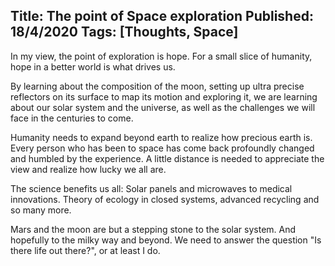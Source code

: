 Title: The point of Space exploration
Published: 18/4/2020
Tags: [Thoughts, Space] 
---

In my view, the point of exploration is hope. For a small slice of humanity, hope in a better world is what drives us. 

By learning about the composition of the moon, setting up ultra precise reflectors on its surface to map its motion and exploring it, we are learning about our solar system and the universe, as well as the challenges we will face in the centuries to come.

Humanity needs to expand beyond earth to realize how precious earth is. Every person who has been to space has come back profoundly changed and humbled by the experience. A little distance is needed to appreciate the view and realize how lucky we all are.

The science benefits us all: Solar panels and microwaves to medical innovations. Theory of ecology in closed systems, advanced recycling  and so many more. 

Mars and the moon are but a stepping stone to the solar system. And hopefully to the milky way and beyond. We need to answer the question "Is there life out there?", or at least I do.